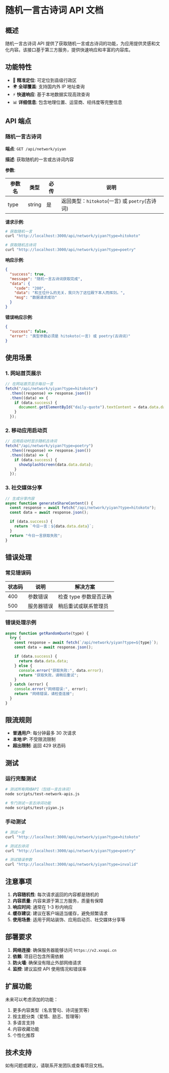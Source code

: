 # 随机一言古诗词 API 文档

## 概述

随机一言古诗词 API 提供了获取随机一言或古诗词的功能，为应用提供灵感和文化内容。该接口基于第三方服务，提供快速响应和丰富的内容库。

## 功能特性

- 🎯 **精准定位**: 可定位到县级行政区
- 🌍 **全球覆盖**: 支持国内外 IP 地址查询
- ⚡ **快速响应**: 基于本地数据实现高效查询
- 📊 **详细信息**: 包含地理位置、运营商、经纬度等完整信息

## API 端点

### 随机一言古诗词

**端点**: `GET /api/network/yiyan`

**描述**: 获取随机的一言或古诗词内容

**参数**:

| 参数名 | 类型   | 必传 | 说明                                           |
| ------ | ------ | ---- | ---------------------------------------------- |
| type   | string | 是   | 返回类型：`hitokoto`(一言) 或 `poetry`(古诗词) |

**请求示例**:

```bash
# 获取随机一言
curl "http://localhost:3000/api/network/yiyan?type=hitokoto"

# 获取随机古诗词
curl "http://localhost:3000/api/network/yiyan?type=poetry"
```

**响应示例**:

```json
{
  "success": true,
  "message": "随机一言古诗词获取完成",
  "data": {
    "code": "200",
    "data": "和王位什么的无关，我只为了这位殿下本人而挥剑。",
    "msg": "数据请求成功"
  }
}
```

**错误响应示例**:

```json
{
  "success": false,
  "error": "类型参数必须是 hitokoto(一言) 或 poetry(古诗词)"
}
```

## 使用场景

### 1. 网站首页展示

```javascript
// 在网站首页显示每日一言
fetch("/api/network/yiyan?type=hitokoto")
  .then((response) => response.json())
  .then((data) => {
    if (data.success) {
      document.getElementById("daily-quote").textContent = data.data.data;
    }
  });
```

### 2. 移动应用启动页

```javascript
// 应用启动时显示随机古诗词
fetch("/api/network/yiyan?type=poetry")
  .then((response) => response.json())
  .then((data) => {
    if (data.success) {
      showSplashScreen(data.data.data);
    }
  });
```

### 3. 社交媒体分享

```javascript
// 生成分享内容
async function generateShareContent() {
  const response = await fetch("/api/network/yiyan?type=hitokoto");
  const data = await response.json();

  if (data.success) {
    return `今日一言：${data.data.data}`;
  }
  return "今日一言获取失败";
}
```

## 错误处理

### 常见错误码

| 状态码 | 说明       | 解决方案               |
| ------ | ---------- | ---------------------- |
| 400    | 参数错误   | 检查 type 参数是否正确 |
| 500    | 服务器错误 | 稍后重试或联系管理员   |

### 错误处理示例

```javascript
async function getRandomQuote(type) {
  try {
    const response = await fetch(`/api/network/yiyan?type=${type}`);
    const data = await response.json();

    if (data.success) {
      return data.data.data;
    } else {
      console.error("获取失败:", data.error);
      return "获取失败，请稍后重试";
    }
  } catch (error) {
    console.error("网络错误:", error);
    return "网络错误，请检查连接";
  }
}
```

## 限流规则

- **普通用户**: 每分钟最多 30 次请求
- **本地 IP**: 不受限流限制
- **超出限制**: 返回 429 状态码

## 测试

### 运行完整测试

```bash
# 测试所有网络API（包括一言古诗词）
node scripts/test-network-apis.js

# 专门测试一言古诗词功能
node scripts/test-yiyan.js
```

### 手动测试

```bash
# 测试一言
curl "http://localhost:3000/api/network/yiyan?type=hitokoto"

# 测试古诗词
curl "http://localhost:3000/api/network/yiyan?type=poetry"

# 测试错误参数
curl "http://localhost:3000/api/network/yiyan?type=invalid"
```

## 注意事项

1. **内容随机性**: 每次请求返回的内容都是随机的
2. **内容质量**: 内容来源于第三方服务，质量有保障
3. **响应时间**: 通常在 1-3 秒内响应
4. **缓存建议**: 建议在客户端适当缓存，避免频繁请求
5. **使用场景**: 适用于网站装饰、应用启动页、社交媒体分享等

## 部署要求

1. **网络连接**: 确保服务器能够访问 `https://v2.xxapi.cn`
2. **依赖**: 项目已包含所需依赖
3. **防火墙**: 确保没有阻止外部网络请求
4. **监控**: 建议监控 API 使用情况和错误率

## 扩展功能

未来可以考虑添加的功能：

1. 更多内容类型（名言警句、诗词鉴赏等）
2. 按主题分类（爱情、励志、哲理等）
3. 多语言支持
4. 内容收藏功能
5. 个性化推荐

## 技术支持

如有问题或建议，请联系开发团队或查看项目文档。
